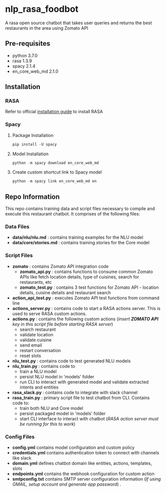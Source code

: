 # nlp_rasa_foodbot
A rasa open source chatbot that takes user queries and returns the best restaurants in the area using Zomato API

## Pre-requisites

- python 3.7.0
- rasa 1.3.9
- spacy 2.1.4
- en_core_web_md 2.1.0


## Installation

### RASA

Refer to official [installation guide](https://rasa.com/docs/rasa/user-guide/installation/) to install RASA

### Spacy

1. Package Installation

   ```python
   pip install -U spacy
   ```

2. Model Installation

   ```python
   python -m spacy download en_core_web_md
   ```

3. Create custom shortcut link to Spacy model

   ```python
   python -m spacy link en_core_web_md en
   ```

## Repo Information

This repo contains training data and script files necessary to compile and execute this restaurant chatbot. It comprises of the following files:

### Data Files

- **data/nlu/nlu.md** : contains training examples for the NLU model  
- **data/core/stories.md** : contains training stories for the Core model  

### Script Files

- **zomato** : contains Zomato API integration code
  - **zomato_api.py** : contains functions to consume common Zomato APIs like fetch location details, type of cuisines, search for restaurants, etc
  - **zomato_test.py** : contains 3 test functions for Zomato API - location details, cuisine details and restaurant search
- **action_api_test.py** : executes Zomato API test functions from command line
- **actions_server.py** : contains code to start a RASA actions server. This is used to serve RASA custom actions.
- **actions.py** : contains the following custom actions (_insert **ZOMATO API** key in this script file before starting RASA server_)
  - search restaurant
  - validate location
  - validate cuisine
  - send email
  - restart conversation
  - reset slots  
- **nlu_test.py** : contains code to test generated NLU models
- **nlu_train.py** : contains code to
  - train a NLU model
  - persist NLU model in 'models' folder
  - run CLI to interact with generated model and validate extracted intents and entities
- **rasa_slack.py** : contains code to integrate with slack channel
- **rasa_train.py** : primary script file to test chatbot from CLI. Contains code to:
  - train both NLU and Core model
  - persist packaged model in 'models' folder
  - start CLI interface to interact with chatbot
    (_RASA action server must be running for this to work_)

### Config Files

- **config.yml** contains model configuration and custom policy
- **credentials.yml** contains authentication token to connect with channels like slack
- **domain.yml** defines chatbot domain like entities, actions, templates, slots  
- **endpoints.yml** contains the webhook configuration for custom action
- **smtpconfig.txt** contains SMTP server configuration information (_If using GMAIL, setup account and generate app password_) .



   
